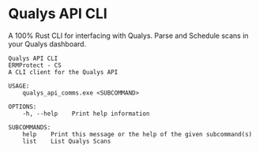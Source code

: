 # Qualys API CLI
A 100% Rust CLI for interfacing with Qualys. 
Parse and Schedule scans in your Qualys dashboard. 

```
Qualys API CLI
ERMProtect - CS
A CLI client for the Qualys API

USAGE:
    qualys_api_comms.exe <SUBCOMMAND>

OPTIONS:
    -h, --help    Print help information

SUBCOMMANDS:
    help    Print this message or the help of the given subcommand(s)
    list    List Qualys Scans
```